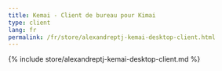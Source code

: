 ```yaml
---
title: Kemai - Client de bureau pour Kimai
type: client
lang: fr
permalink: /fr/store/alexandreptj-kemai-desktop-client.html
---
```


{% include store/alexandreptj-kemai-desktop-client.md %}
